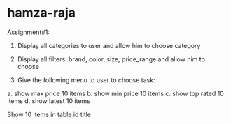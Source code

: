 # hamza-raja
Assignment#1:

1. Display all categories to user and allow him to choose category

2. Display all filters:  brand, color, size, price_range and allow him to choose

3. Give the following menu to user to choose task:

a.  show max price 10 items
b.  show min price 10 items
c.  show top rated 10 items
d.  show latest 10 items

Show 10 items in table
id          title

